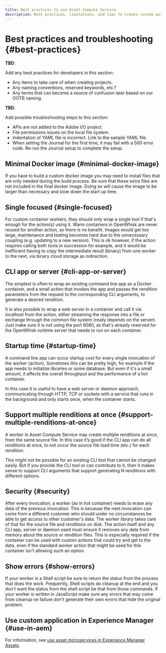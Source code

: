 ```yaml
---
title: Best practices to use Asset Compute Service.
description: Best practices, limitations, and tips to create custom workers using Asset Compute Service.
---
```


# Best practices and troubleshooting {#best-practices}

**TBD**:

Add any best practices for developers in this section:

* Any items to take care of when creating projects.
* Any naming conventions, reserved keywords, etc.?
* Any terms that can become a source of confusion later based on our OOTB naming.

**TBD**:

Add possible troubleshooting steps to this section:

* APIs are not added to the Adobe I/O project.
* File permissions issues on the local file system.
* Indentation of YAML file is incorrect. Link to the sample YAML file.
* When setting the Journal for the first time, it may fail with a 500 error code. Re-run the Journal setup to complete the setup.

## Minimal Docker image {#minimal-docker-image}

If you have to build a custom docker image you may need to install files that are only needed during the build process.  Be sure that these extra files are not included in the final docker image.  Doing so will cause the image to be larger than necessary and slow down the start up time.

## Single focused {#single-focused}

For custom container workers, they should only wrap a single tool if that's enough for the action(s) using it. Warm containers in OpenWhisk are never reused for another action, so there is no benefit. Images would get too large, maintenance and testing becomes hard due to the unnecessary coupling (e.g. updating to a new version). This is ok however, if the action requires calling both tools in succession for example, and it would be inefficient having to copy the intermediate result (binary) from one worker to the next, via binary cloud storage as indirection.

## CLI app or server {#cli-app-or-server}

The simplest is often to wrap an existing command line app as a Docker container, and a small action that invokes the app and passes the rendition parameters from the request to the corresponding CLI arguments, to generate a desired rendition.

It is also possible to wrap a web server in a container and call it via localhost from the action, either streaming the response into a file or exchange through the common file system (really depends on the server). Just make sure it is not using the port 8080, as that's already reserved for the OpenWhisk runtime server that needs to run on each container.

## Startup time {#startup-time}

A command line app can occur startup cost for every single invocation of the worker (action). Sometimes this can be pretty high, for example if the app needs to initialize libraries or some database. But even if it's a small amount, it affects the overall throughput and the performance of a hot container.

In this case it is useful to have a web server or daemon approach, communicating through HTTP, TCP or sockets with a service that runs in the background and only starts once, when the container starts.

## Support multiple renditions at once {#support-multiple-renditions-at-once}

A worker in Asset Compute Service may create multiple renditions at once, from the same source file. In this case it’s good if the CLI app can do all renditions at once, to not occur the source file load time (etc.) for each rendition.

This might not be possible for an existing CLI tool that cannot be changed easily. But if you provide the CLI tool or can contribute to it, then it makes sense to support CLI arguments that support generating N renditions with different options.

## Security {#security}

After every invocation, a worker (as in hot container) needs to erase any data of the previous invocation. This is because the next invocation can come from a different customer who should under no circumstances be able to get access to other customer's data. The worker library takes care of that for the source file and renditions on disk. The action itself and any CLI app, server or daemon used must ensure it removes any data from memory about the source or rendition files. This is especially required if the container can be used with custom actions that could try and get to the data, even if the standard worker action that might be used for this container isn't allowing such an option.

## Show errors {#show-errors}

If your worker is a Shell script be sure to return the status from the process that does the work.  Frequently, Shell scripts do cleanup at the end and you don't want the status from the shell script be that from those commands.  If your worker is written in JavaScript make sure any errors that may come from cleanup on failure don't generate their own errors that hide the original problem.

## Use custom application in Experience Manager {#use-in-aem}

For information, see [use asset microservices in Experience Manager Assets](https://docs.adobe.com/content/help/en/experience-manager-cloud-service/assets/asset-microservices-overview.html).
